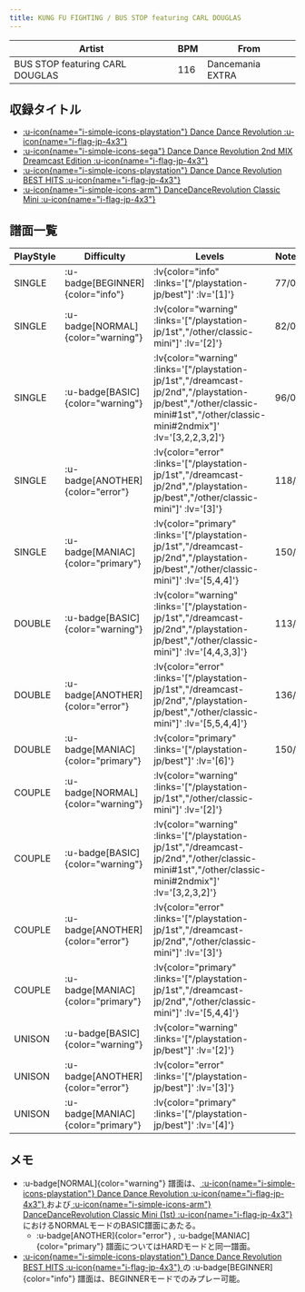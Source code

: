 ```yaml
---
title: KUNG FU FIGHTING / BUS STOP featuring CARL DOUGLAS
---
```


|Artist|BPM|From|
|------|---|----|
|BUS STOP featuring CARL DOUGLAS|116|Dancemania EXTRA|

## 収録タイトル

- [ :u-icon{name="i-simple-icons-playstation"} Dance Dance Revolution :u-icon{name="i-flag-jp-4x3"} ](/playstation-jp/1st)
- [ :u-icon{name="i-simple-icons-sega"} Dance Dance Revolution 2nd MIX Dreamcast Edition :u-icon{name="i-flag-jp-4x3"} ](/dreamcast-jp/2nd)
- [ :u-icon{name="i-simple-icons-playstation"} Dance Dance Revolution BEST HITS :u-icon{name="i-flag-jp-4x3"} ](/playstation-jp/best)
- [ :u-icon{name="i-simple-icons-arm"} DanceDanceRevolution Classic Mini :u-icon{name="i-flag-jp-4x3"} ](/other/classic-mini)

## 譜面一覧

|PlayStyle|Difficulty|Levels|Notes|Movie|
|---------|----------|------|-----|-----|
|SINGLE| :u-badge[BEGINNER]{color="info"} | :lv{color="info" :links='["/playstation-jp/best"]' :lv='[1]'} |77/0||
|SINGLE| :u-badge[NORMAL]{color="warning"} | :lv{color="warning" :links='["/playstation-jp/1st","/other/classic-mini"]' :lv='[2]'} |82/0||
|SINGLE| :u-badge[BASIC]{color="warning"} | :lv{color="warning" :links='["/playstation-jp/1st","/dreamcast-jp/2nd","/playstation-jp/best","/other/classic-mini#1st","/other/classic-mini#2ndmix"]' :lv='[3,2,2,3,2]'} |96/0||
|SINGLE| :u-badge[ANOTHER]{color="error"} | :lv{color="error" :links='["/playstation-jp/1st","/dreamcast-jp/2nd","/playstation-jp/best","/other/classic-mini"]' :lv='[3]'} |118/0||
|SINGLE| :u-badge[MANIAC]{color="primary"} | :lv{color="primary" :links='["/playstation-jp/1st","/dreamcast-jp/2nd","/playstation-jp/best","/other/classic-mini"]' :lv='[5,4,4]'} |150/0||
|DOUBLE| :u-badge[BASIC]{color="warning"} | :lv{color="warning" :links='["/playstation-jp/1st","/dreamcast-jp/2nd","/playstation-jp/best","/other/classic-mini"]' :lv='[4,4,3,3]'} |113/0||
|DOUBLE| :u-badge[ANOTHER]{color="error"} | :lv{color="error" :links='["/playstation-jp/1st","/dreamcast-jp/2nd","/playstation-jp/best","/other/classic-mini"]' :lv='[5,5,4,4]'} |136/0||
|DOUBLE| :u-badge[MANIAC]{color="primary"} | :lv{color="primary" :links='["/playstation-jp/best"]' :lv='[6]'} |150/0||
|COUPLE| :u-badge[NORMAL]{color="warning"} | :lv{color="warning" :links='["/playstation-jp/1st","/other/classic-mini"]' :lv='[2]'} |||
|COUPLE| :u-badge[BASIC]{color="warning"} | :lv{color="warning" :links='["/playstation-jp/1st","/dreamcast-jp/2nd","/other/classic-mini#1st","/other/classic-mini#2ndmix"]' :lv='[3,2,3,2]'} |||
|COUPLE| :u-badge[ANOTHER]{color="error"} | :lv{color="error" :links='["/playstation-jp/1st","/dreamcast-jp/2nd","/other/classic-mini"]' :lv='[3]'} |||
|COUPLE| :u-badge[MANIAC]{color="primary"} | :lv{color="primary" :links='["/playstation-jp/1st","/dreamcast-jp/2nd","/other/classic-mini"]' :lv='[5,4,4]'} |||
|UNISON| :u-badge[BASIC]{color="warning"} | :lv{color="warning" :links='["/playstation-jp/best"]' :lv='[2]'} |||
|UNISON| :u-badge[ANOTHER]{color="error"} | :lv{color="error" :links='["/playstation-jp/best"]' :lv='[3]'} |||
|UNISON| :u-badge[MANIAC]{color="primary"} | :lv{color="primary" :links='["/playstation-jp/best"]' :lv='[4]'} |||

## メモ

- :u-badge[NORMAL]{color="warning"} 譜面は、[ :u-icon{name="i-simple-icons-playstation"} Dance Dance Revolution :u-icon{name="i-flag-jp-4x3"} ](/playstation-jp/1st)および[ :u-icon{name="i-simple-icons-arm"} DanceDanceRevolution Classic Mini (1st) :u-icon{name="i-flag-jp-4x3"} ](/other/classic-mini#1st)におけるNORMALモードのBASIC譜面にあたる。
  - :u-badge[ANOTHER]{color="error"} , :u-badge[MANIAC]{color="primary"} 譜面についてはHARDモードと同一譜面。
- [ :u-icon{name="i-simple-icons-playstation"} Dance Dance Revolution BEST HITS :u-icon{name="i-flag-jp-4x3"} ](/playstation-jp/best)の :u-badge[BEGINNER]{color="info"} 譜面は、BEGINNERモードでのみプレー可能。
